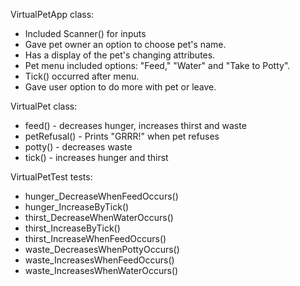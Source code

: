 VirtualPetApp class:
* Included Scanner() for inputs
* Gave pet owner an option to choose pet's name.
* Has a display of the pet's changing attributes.
* Pet menu included options: "Feed," "Water" and "Take to Potty".
* Tick() occurred after menu.
* Gave user option to do more with pet or leave.


VirtualPet class:
* feed() - decreases hunger, increases thirst and waste
* petRefusal() - Prints "GRRR!" when pet refuses
* potty() - decreases waste
* tick() - increases hunger and thirst

VirtualPetTest tests:
* hunger_DecreaseWhenFeedOccurs()
* hunger_IncreaseByTick()
* thirst_DecreaseWhenWaterOccurs()
* thirst_IncreaseByTick()
* thirst_IncreaseWhenFeedOccurs()
* waste_DecreasesWhenPottyOccurs()
* waste_IncreasesWhenFeedOccurs()
* waste_IncreasesWhenWaterOccurs()